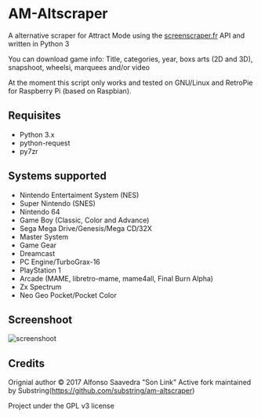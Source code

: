# AM-Altscraper
A alternative scraper for Attract Mode using the [screenscraper.fr](http://www.screenscraper.fr) API and written in Python 3

You can download game info: Title, categories, year, boxs arts (2D and 3D), snapshoot, wheelsi, marquees and/or video

At the moment this script only works and tested on GNU/Linux and RetroPie for Raspberry Pi (based on Raspbian).

## Requisites

* Python 3.x
* python-request
* py7zr

## Systems supported

* Nintendo Entertaiment System (NES)
* Super Nintendo (SNES)
* Nintendo 64
* Game Boy (Classic, Color and Advance)
* Sega Mega Drive/Genesis/Mega CD/32X
* Master System
* Game Gear
* Dreamcast
* PC Engine/TurboGrax-16
* PlayStation 1
* Arcade (MAME, libretro-mame, mame4all, Final Burn Alpha)
* Zx Spectrum
* Neo Geo Pocket/Pocket Color

## Screenshoot

![screenshoot](screen.png)

## Credits

Orignial author &copy; 2017 Alfonso Saavedra "Son Link"
Active fork maintained by Substring(https://github.com/substring/am-altscraper)

Project under the GPL v3 license
